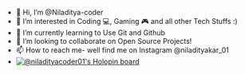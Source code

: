 - 👋 Hi, I’m @Niladitya-coder
- 👀 I’m interested in Coding 💻, Gaming 🎮 and all other Tech Stuffs :)
- 🌱 I’m currently learning to Use Git and Github
- 💞️ I’m looking to collaborate on Open Source Projects!
- 📫 How to reach me- well find me on Instagram @niladityakar_01
- [![@niladityacoder01's Holopin board](https://holopin.me/niladityacoder01)](https://holopin.io/@niladityacoder01)

<!---
Niladitya-coder/Niladitya-coder is a ✨ special ✨ repository because its `README.md` (this file) appears on your GitHub profile.
You can click the Preview link to take a look at your changes.
--->
